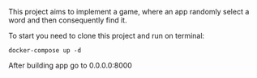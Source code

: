 This project aims to implement a game, where an app randomly select a word and then consequently find it.

To start you need to clone this project and run on terminal:

`docker-compose up -d`

After building app go to 0.0.0.0:8000